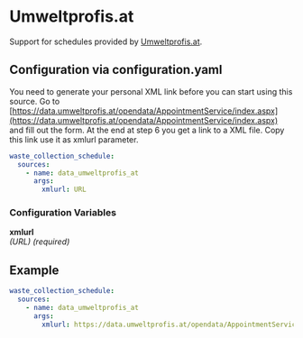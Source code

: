 # Umweltprofis.at

Support for schedules provided by [Umweltprofis.at](https://www.umweltprofis.at).

## Configuration via configuration.yaml

You need to generate your personal XML link before you can start using this source. Go to [https://data.umweltprofis.at/opendata/AppointmentService/index.aspx](https://data.umweltprofis.at/opendata/AppointmentService/index.aspx) and fill out the form. At the end at step 6 you get a link to a XML file. Copy this link use it as xmlurl parameter.

```yaml
waste_collection_schedule:
  sources:
    - name: data_umweltprofis_at
      args:
        xmlurl: URL
```

### Configuration Variables

**xmlurl**  
*(URL) (required)*

## Example

```yaml
waste_collection_schedule:
  sources:
    - name: data_umweltprofis_at
      args:
        xmlurl: https://data.umweltprofis.at/opendata/AppointmentService/AppointmentService.asmx/GetTermineForLocationSecured?Key=TEMPKeyabvvMKVCic0cMcmsTEMPKey&StreetNr=124972&HouseNr=Alle&intervall=Alle
```
